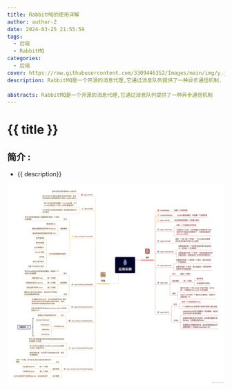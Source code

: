 ```yaml
---
title: RabbitMQ的使用详解
author: author-2
date: 2024-03-25 21:55:59
tags:
  - 后端
  - RabbitMQ
categories:
  - 后端
cover: https://raw.githubusercontent.com/3309446352/Images/main/img/y.jpg
description: RabbitMQ是一个开源的消息代理,它通过消息队列提供了一种异步通信机制. RabbitMQ是一个在AMQP基础上完整的，可复用的企业消息系统. 它遵循Mozilla Public License开源协议. RabbitMQ是使用Erlang编写的，并且RabbitMQ是基于AMQP协议的. RabbitMQ是一个在AMQP基础上完整的，可复用的企业消息系统. RabbitMQ是使用Erlang编写的，并且RabbitMQ是基于AMQP协议的. 

abstracts: RabbitMQ是一个开源的消息代理,它通过消息队列提供了一种异步通信机制
---
```

#  {{ title }}

## 简介 :

- {{ description}}

![vue3 API盘点](vue3-API扫盲.assets/48d3faec9e3e4347bab736c6a56ad4c1tplv-k3u1fbpfcp-jj-mark3024000q75.webp)
